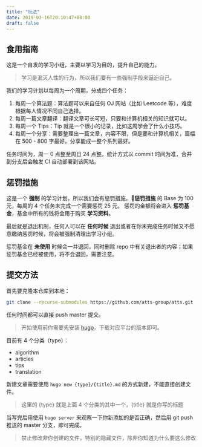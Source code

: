 ```yaml
---
title: "玩法"
date: 2019-03-16T20:10:47+08:00
draft: false
---
```


## 食用指南

这是一个自发的学习小组，主要以学习为目的，提升自己的能力。

> 学习是泯灭人性的行为，所以我们要有一些强制手段来逼迫自己。

我们的学习计划以每周为一个周期，分成四个任务：

1. 每周一个算法题：算法题可以来自任何 OJ 网站（比如 Leetcode 等），难度根据每人情况不同自己选择。
2. 每周一篇文章翻译：翻译文章可长可短，只要和计算机相关的知识就可以。
3. 每周一个 Tips：Tip 就是一个很小的记录，比如这周学会了什么小技巧。
4. 每周一个分享：需要整理出一篇文章，内容不限，但是要和计算机相关，篇幅在 500 - 800 字最好。分享能成一整个系列最好。

任务时间为，周一 0 点整至周日 24 点整。统计方式以 commit 时间为准，合并到分支后会触发 CI 自动部署到该网站。

## 惩罚措施

这是一个 **强制** 的学习计划，所以我们会有惩罚措施。**惩罚措施** 的 Base 为 100 元，每周的 4 个任务未完成一个需要惩罚 25 元。
惩罚的金额将会进入 **惩罚基金**，基金中所有的钱将会用于购买 **学习资料**。

最后就是退出机制，任何人可以在 **任何时候** 退出或者在你未完成任务时候又不愿意缴纳惩罚时候，将会被强制清理出学习小组。

惩罚基金在 **未使用** 时候会一并退回，同时删除 repo 中有关退出者的内容；如果惩罚基金已经被使用，将不会退回，需要注意。

## 提交方法

首先要克隆本仓库到本地：

```bash
git clone --recurse-submodules https://github.com/atts-group/atts.git
```

任何时间都可以直接 push master 提交。

> 开始使用前你需要先安装 [hugo](https://github.com/gohugoio/hugo/releases)，下载对应平台的版本即可。

目前有 4 个分类（type）：

- algorithm
- articles
- tips
- translation

新建文章需要使用 `hugo new {type}/{title}.md` 的方式新建，不能直接创建文件。

> 这里的 {type} 就是上面 4 个分类的其中一个，{title} 就是你写的标题

当写完后用使用 `hugo server` 来观察一下你新添加的是否正确，然后用 git push 推送的 master 分支，即可完成。

> 禁止修改非你创建的文件，特别的隐藏文件，除非你知道为什么要这么修改
